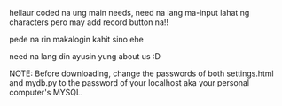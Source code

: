 hellaur coded na ung main needs, need na lang ma-input lahat ng characters pero may add record button na!!

pede na rin makalogin kahit sino ehe

need na lang din ayusin yung about us :D

NOTE:
Before downloading, change the passwords of both settings.html and mydb.py to the password of your localhost aka your personal computer's MYSQL.
